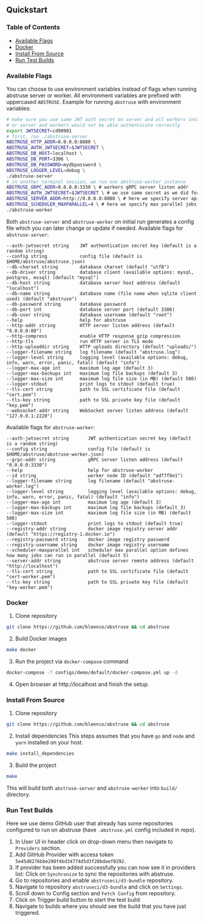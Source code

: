 ## Quickstart

### Table of Contents
* [Available Flags](#available-flags)
* [Docker](#docker)
* [Install From Source](#install-from-source)
* [Run Test Builds](#run-test-builds)

### Available Flags
You can choose to use environment variables instead of flags when running abstruse server or worker.
All environment variables are prefixed with uppercased `ABSTRUSE`.
Example for running `abstruse` with environment variables:

```sh
# make sure you use same JWT auth secret on server and all workers instances,
# or server and workers would not be able authenticate correctly
export JWTSECRET=cd90901
# first, run ./abstruse-server
ABSTRUSE_HTTP_ADDR=0.0.0.0:8080 \
ABSTRUSE_AUTH_JWTSECRET=$JWTSECRET \
ABSTRUSE_DB_HOST=localhost \
ABSTRUSE_DB_PORT=3306 \
ABSTRUSE_DB_PASSWORD=mydbpassword \
ABSTRUSE_LOGGER_LEVEL=debug \
./abstruse-server
# in another terminal session, we run one abstruse-worker instance
ABSTRUSE_GRPC_ADDR=0.0.0.0:3330 \ # workers gRPC server listen addr
ABSTRUSE_AUTH_JWTSECRET=$JWTSECRET \ # we use same secret as we did for server
ABSTRUSE_SERVER_ADDR=http://0.0.0.0:8080 \ # here we specify server api url
ABSTRUSE_SCHEDULER_MAXPARALLEL=4 \ # here we specify max parallel jobs that this worker can run
./abstruse-worker
```

Both `abstruse-server` and `abstruse-worker` on initial run generates a config file which you can later change or update if needed.
Available flags for `abstruse-server`:

```
--auth-jwtsecret string    JWT authentication secret key (default is a random string)
--config string            config file (default is $HOME/abstruse/abstruse.json)
--db-charset string        database charset (default "utf8")
--db-driver string         database client (available options: mysql, postgres, mssql) (default "mysql")
--db-host string           database server host address (default "localhost")
--db-name string           database name (file name when sqlite client used) (default "abstruse")
--db-password string       database password
--db-port int              database server port (default 3306)
--db-user string           database username (default "root")
--help                     help for abstruse
--http-addr string         HTTP server listen address (default "0.0.0.0:80")
--http-compress            enable HTTP response gzip compression
--http-tls                 run HTTP server in TLS mode
--http-uploaddir string    HTTP uploads directory (default "uploads/")
--logger-filename string   log filename (default "abstruse.log")
--logger-level string      logging level (available options: debug, info, warn, error, panic, fatal) (default "info")
--logger-max-age int       maximum log age (default 3)
--logger-max-backups int   maximum log file backups (default 3)
--logger-max-size int      maximum log file size (in MB) (default 500)
--logger-stdout            print logs to stdout (default true)
--tls-cert string          path to SSL certificate file (default "cert.pem")
--tls-key string           path to SSL private key file (default "key.pem")
--websocket-addr string    WebSocket server listen address (default "127.0.0.1:2220")
```
Available flags for `abstruse-worker`:
```
--auth-jwtsecret string       JWT authentication secret key (default is a random string)
--config string               config file (default is $HOME/abstruse/abstruse-worker.json)
--grpc-addr string            gRPC server listen address (default "0.0.0.0:3330")
--help                        help for abstruse-worker
--id string                   worker node ID (default "adf7f8e1")
--logger-filename string      log filename (default "abstruse-worker.log")
--logger-level string         logging level (available options: debug, info, warn, error, panic, fatal) (default "info")
--logger-max-age int          maximum log age (default 3)
--logger-max-backups int      maximum log file backups (default 3)
--logger-max-size int         maximum log file size (in MB) (default 500)
--logger-stdout               print logs to stdout (default true)
--registry-addr string        docker image registry server addr (default "https://registry-1.docker.io")
--registry-password string    docker image registry password
--registry-username string    docker image registry username
--scheduler-maxparallel int   scheduler max parallel option defines how many jobs can run in parallel (default 5)
--server-addr string          abstruse server remote address (default "http://localhost")
--tls-cert string             path to SSL certificate file (default "cert-worker.pem")
--tls-key string              path to SSL private key file (default "key-worker.pem")
```

### Docker

1. Clone repository
```sh
git clone https://github.com/bleenco/abstruse && cd abstruse
```
2. Build Docker images
```sh
make docker
```
3. Run the project via `docker-compose` command
```sh
docker-compose -f configs/demo/default/docker-compose.yml up -d
```
4. Open browser at http://localhost and finish the setup.

### Install From Source

1. Clone repository
```sh
git clone https://github.com/bleenco/abstruse && cd abstruse
```
2. Install dependencies
This steps assumes that you have `go` and `node` and `yarn` installed on your host.
```sh
make install_dependencies
```
3. Build the project
```sh
make
```
This will build both `abstruse-server` and `abstruse-worker` into `build/` directory.

### Run Test Builds

Here we use demo GitHub user that already has some repositories configured to run on abstruse (have `.abstruse.yml` config included in repo).

1. In User UI in header click on drop-down menu then navigate to `Providers` section.
2. Add GitHub Provider with access token `5e45d0276bbe290f4bd34774d5d3f28bdaef0292`.
3. If provider has been added successfully you can now see it in providers list:
Click on `Synchronize` to sync the repositories with abstruse.
4. Go to repositories and enable `abstruseci/d3-bundle` repository.
5. Navigate to repository `abstruseci/d3-bundle` and click on `Settings`.
6. Scroll down to Config section and `Fetch Config` from repository.
7. Click on Trigger build button to start the test build
8. Navigate to builds where you should see the build that you have just triggered.
